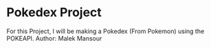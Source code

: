 # Pokedex Project

For this Project, I will be making a Pokedex (From Pokemon) using the POKEAPI.
Author: Malek Mansour
